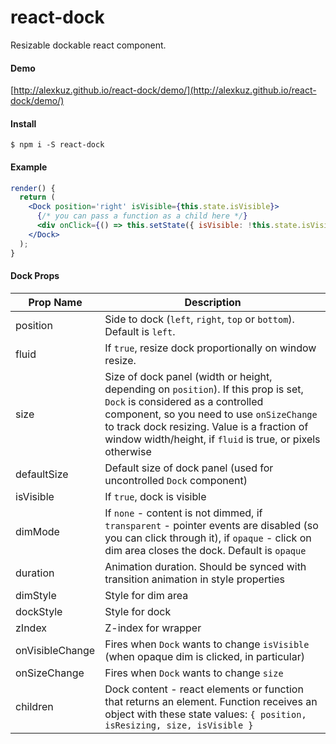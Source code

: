 # react-dock

Resizable dockable react component.

#### Demo

[http://alexkuz.github.io/react-dock/demo/](http://alexkuz.github.io/react-dock/demo/)

#### Install

```
$ npm i -S react-dock
```

#### Example

```jsx
render() {
  return (
    <Dock position='right' isVisible={this.state.isVisible}>
      {/* you can pass a function as a child here */}
      <div onClick={() => this.setState({ isVisible: !this.state.isVisible })}>X</div>
    </Dock>
  );
}
```

#### Dock Props

| Prop Name       | Description                                                                                                                                                                                                                                                                       |
| --------------- | --------------------------------------------------------------------------------------------------------------------------------------------------------------------------------------------------------------------------------------------------------------------------------- |
| position        | Side to dock (`left`, `right`, `top` or `bottom`). Default is `left`.                                                                                                                                                                                                             |
| fluid           | If `true`, resize dock proportionally on window resize.                                                                                                                                                                                                                           |
| size            | Size of dock panel (width or height, depending on `position`). If this prop is set, `Dock` is considered as a controlled component, so you need to use `onSizeChange` to track dock resizing. Value is a fraction of window width/height, if `fluid` is true, or pixels otherwise |
| defaultSize     | Default size of dock panel (used for uncontrolled `Dock` component)                                                                                                                                                                                                               |
| isVisible       | If `true`, dock is visible                                                                                                                                                                                                                                                        |
| dimMode         | If `none` - content is not dimmed, if `transparent` - pointer events are disabled (so you can click through it), if `opaque` - click on dim area closes the dock. Default is `opaque`                                                                                             |
| duration        | Animation duration. Should be synced with transition animation in style properties                                                                                                                                                                                                |
| dimStyle        | Style for dim area                                                                                                                                                                                                                                                                |
| dockStyle       | Style for dock                                                                                                                                                                                                                                                                    |
| zIndex          | Z-index for wrapper                                                                                                                                                                                                                                                               |
| onVisibleChange | Fires when `Dock` wants to change `isVisible` (when opaque dim is clicked, in particular)                                                                                                                                                                                         |
| onSizeChange    | Fires when `Dock` wants to change `size`                                                                                                                                                                                                                                          |
| children        | Dock content - react elements or function that returns an element. Function receives an object with these state values: `{ position, isResizing, size, isVisible }`                                                                                                               |
